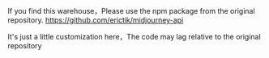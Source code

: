 If you find this warehouse，Please use the npm package from the original repository. https://github.com/erictik/midjourney-api

It's just a little customization here，The code may lag relative to the original repository
